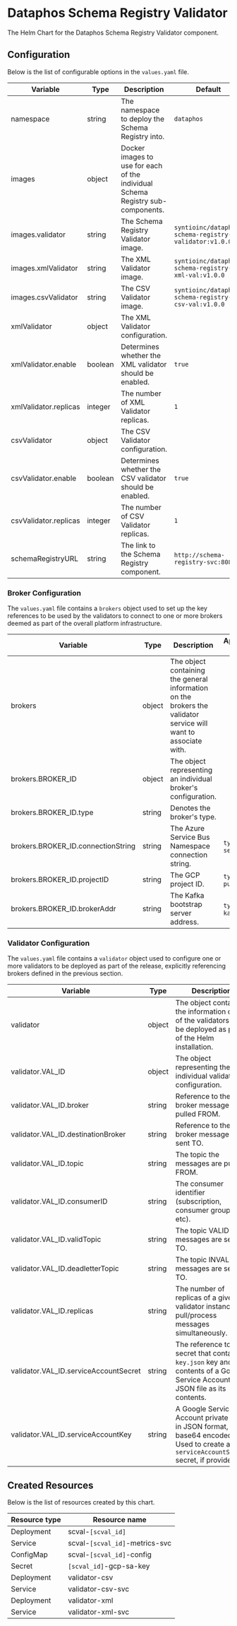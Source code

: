 # Dataphos Schema Registry Validator

The Helm Chart for the Dataphos Schema Registry Validator component.

## Configuration

Below is the list of configurable options in the `values.yaml` file.

| Variable              | Type    | Description                                                                     | Default                                             |
|-----------------------|---------|---------------------------------------------------------------------------------|-----------------------------------------------------|
| namespace             | string  | The namespace to deploy the Schema Registry into.                               | `dataphos`                                          |
| images                | object  | Docker images to use for each of the individual Schema Registry sub-components. |                                                     |
| images.validator      | string  | The Schema Registry Validator image.                                                   | `syntioinc/dataphos-schema-registry-validator:v1.0.0`  |
| images.xmlValidator   | string  | The XML Validator image.                                                        | `syntioinc/dataphos-schema-registry-xml-val:v1.0.0` |
| images.csvValidator   | string  | The CSV Validator image.                                                        | `syntioinc/dataphos-schema-registry-csv-val:v1.0.0` |
| xmlValidator          | object  | The XML Validator configuration.                                                |                                                     |
| xmlValidator.enable   | boolean | Determines whether the XML validator should be enabled.                         | `true`                                              |
| xmlValidator.replicas | integer | The number of XML Validator replicas.                                           | `1`                                                 |
| csvValidator          | object  | The CSV Validator configuration.                                                |                                                     |
| csvValidator.enable   | boolean | Determines whether the CSV validator should be enabled.                         | `true`                                              |
| csvValidator.replicas | integer | The number of CSV Validator replicas.                                           | `1`                                                 |
| schemaRegistryURL     | string  | The link to the Schema Registry component.                                      | `http://schema-registry-svc:8080`                   |

### Broker Configuration

The `values.yaml` file contains a `brokers` object used to set up the key references to be used by the validators to
connect to one or more brokers deemed as part of the overall platform infrastructure.

| Variable                           | Type   | Description                                                                                                     | Applicable If          |
|------------------------------------|--------|-----------------------------------------------------------------------------------------------------------------|------------------------|
| brokers                            | object | The object containing the general information on the brokers the validator service will want to associate with. |                        |
| brokers.BROKER_ID                  | object | The object representing an individual broker's configuration.                                                   |                        |
| brokers.BROKER_ID.type             | string | Denotes the broker's type.                                                                                      |                        |
| brokers.BROKER_ID.connectionString | string | The Azure Service Bus Namespace connection string.                                                              | `type` == `servicebus` |
| brokers.BROKER_ID.projectID        | string | The GCP project ID.                                                                                             | `type` == `pubsub`     |
| brokers.BROKER_ID.brokerAddr       | string | The Kafka bootstrap server address.                                                                             | `type` == `kafka`      |

### Validator Configuration

The `values.yaml` file contains a `validator` object used to configure one or more validators to be deployed as part of
the release, explicitly referencing brokers defined in the previous section.

| Variable                              | Type   | Description                                                                                                                           | Applicable If                        |
|---------------------------------------|--------|---------------------------------------------------------------------------------------------------------------------------------------|--------------------------------------|
| validator                             | object | The object containing the information on all of the validators to be deployed as part of the Helm installation.                       |                                      |
| validator.VAL_ID                      | object | The object representing the individual validator's configuration.                                                                     |                                      |
| validator.VAL_ID.broker               | string | Reference to the broker messages are pulled FROM.                                                                                     |                                      |
| validator.VAL_ID.destinationBroker    | string | Reference to the broker messages are sent TO.                                                                                         |                                      |
| validator.VAL_ID.topic                | string | The topic the messages are pulled FROM.                                                                                               |                                      |
| validator.VAL_ID.consumerID           | string | The consumer identifier (subscription, consumer group, etc).                                                                          |                                      |
| validator.VAL_ID.validTopic           | string | The topic VALID messages are sent TO.                                                                                                 |                                      |
| validator.VAL_ID.deadletterTopic      | string | The topic INVALID messages are sent TO.                                                                                               |                                      |
| validator.VAL_ID.replicas             | string | The number of replicas of a given validator instance to pull/process messages simultaneously.                                         |                                      |
| validator.VAL_ID.serviceAccountSecret | string | The reference to a secret that contains a `key.json` key and the contents of a Google Service Account JSON file as its contents.      | `brokers.BROKER_ID.type` == `pubsub` |
| validator.VAL_ID.serviceAccountKey    | string | A Google Service Account private key in JSON format, base64 encoded. Used to create a new `serviceAccountSecret` secret, if provided. | `brokers.BROKER_ID.type` == `pubsub` |

## Created Resources

Below is the list of resources created by this chart.

| Resource type | Resource name                  |
|---------------|--------------------------------|
| Deployment    | scval-`[scval_id]`             |
| Service       | scval-`[scval_id]`-metrics-svc |
| ConfigMap     | scval-`[scval_id]`-config      |
| Secret        | `[scval_id]`-gcp-sa-key        |
| Deployment    | validator-csv                  |
| Service       | validator-csv-svc              |
| Deployment    | validator-xml                  |
| Service       | validator-xml-svc              |
